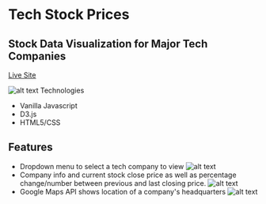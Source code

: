 # Tech Stock Prices

## Stock Data Visualization for Major Tech Companies
[Live Site](https://stantraub.github.io/Tech-Stock-Prices/public/)

![alt text](https://tech-stocks.s3-us-west-1.amazonaws.com/main+site.png)
Technologies
- Vanilla Javascript
- D3.js
- HTML5/CSS

## Features 

- Dropdown menu to select a tech company to view 
![alt text](https://tech-stocks.s3-us-west-1.amazonaws.com/company_dropdown.png)
- Company info and current stock close price as well as percentage change/number between previous and last closing price.
![alt text](https://tech-stocks.s3-us-west-1.amazonaws.com/company_info.png)
- Google Maps API shows location of a company's headquarters
![alt text](https://tech-stocks.s3-us-west-1.amazonaws.com/company+location.png)





